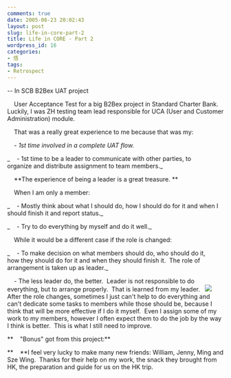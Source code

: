 ```yaml
---
comments: true
date: 2005-06-23 20:02:43
layout: post
slug: life-in-core-part-2
title: Life in CORE - Part 2
wordpress_id: 16
categories:
- 悟
tags:
- Retrospect
---
```


-- In SCB B2Bex UAT project




    User Acceptance Test for a big B2Bex project in Standard Charter Bank.  Luckily, I was ZH testing team lead responsible for UCA (User and Customer Administration) module.




    That was a really great experience to me because that was my:




    _- 1st time involved in a complete UAT flow._




_    - 1st time to be a leader to communicate with other parties, to organize and distribute assignment to team members._




    **The experience of being a leader is a great treasure. **




    When I am only a member:




_    - Mostly think about what I should do, how I should do for it and when I should finish it and report status._




_    - Try to do everything by myself and do it well._




    While it would be a different case if the role is changed:




_    - To make decision on what members should do, who should do it, how they should do for it and when they should finish it.  The role of arrangement is taken up as leader._




    - The less leader do, the better.  Leader is not responsible to do everything, but to arrange properly.  That is learned from my leader.   ![](http://spaces.msn.com/mmm2005-05-13_18.28/RTE/emoticons/smile_teeth.gif)   After the role changes, sometimes I just can't help to do everything and can't dedicate some tasks to members while those should be, because I think that will be more effective if I do it myself.  Even I assign some of my work to my members, however I often expect them to do the job by the way I think is better.  This is what I still need to improve.




**    "Bonus" got from this project:**




**    **I feel very lucky to make many new friends: William, Jenny, Ming and Sze Wing.  Thanks for their help on my work, the snack they brought from HK, the preparation and guide for us on the HK trip.
